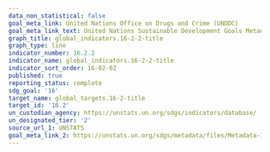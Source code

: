 ```yaml
---
data_non_statistical: false
goal_meta_link: United Nations Office on Drugs and Crime (UNODC)
goal_meta_link_text: United Nations Sustainable Development Goals Metadata (pdf 1361kB)
graph_title: global_indicators.16-2-2-title
graph_type: line
indicator_number: 16.2.2
indicator_name: global_indicators.16-2-2-title
indicator_sort_order: 16-02-02
published: true
reporting_status: complete
sdg_goal: '16'
target_name: global_targets.16-2-title
target_id: '16.2'
un_custodian_agency: https://unstats.un.org/sdgs/indicators/database/
un_designated_tier: '2'
source_url_1: UNSTATS
goal_meta_link_2: https://unstats.un.org/sdgs/metadata/files/Metadata-16-02-02.pdf
---
```

